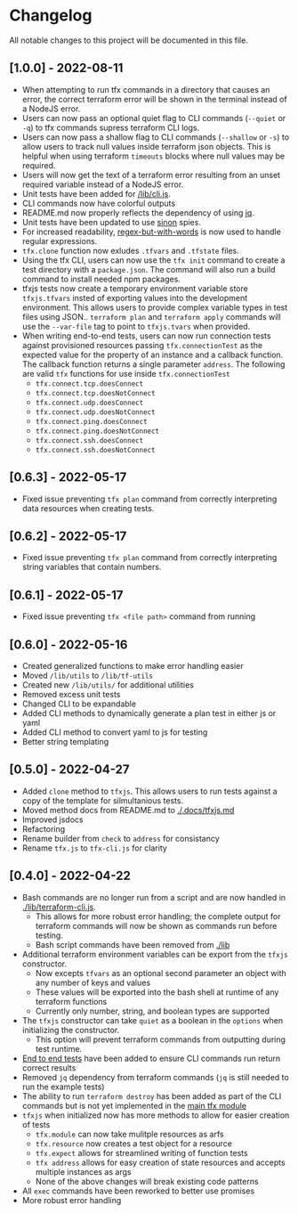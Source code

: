 # Changelog

All notable changes to this project will be documented in this file.

## [1.0.0] - 2022-08-11

- When attempting to run tfx commands in a directory that causes an error, the correct terraform error will be shown in the terminal instead of a NodeJS error.
- Users can now pass an optional quiet flag to CLI commands (`--quiet` or `-q`) to tfx commands supress terraform CLI logs.
- Users can now pass a shallow flag to CLI commands (`--shallow` or `-s`) to allow users to track null values inside terraform json objects. This is helpful when using terraform `timeouts` blocks where null values may be required.
- Users will now get the text of a terraform error resulting from an unset required variable instead of a NodeJS error.
- Unit tests have been added for [/lib/cli.js](./lib/cli.js).
- CLI commands now have colorful outputs
- README.md now properly reflects the dependency of using [jq](https://stedolan.github.io/jq/download/).
- Unit tests have been updated to use [sinon](https://sinonjs.org/) spies.
- For increased readability, [regex-but-with-words](https://www.npmjs.com/package/regex-but-with-words) is now used to handle regular expressions.
- `tfx.clone` function now exludes `.tfvars` and `.tfstate` files.
- Using the tfx CLI, users can now use the `tfx init` command to create a test directory with a `package.json`. The command will also run a build command to install needed npm packages.
- tfxjs tests now create a temporary environment variable store `tfxjs.tfvars` insted of exporting values into the development environment. This allows users to provide complex variable types in test files using JSON.. `terraform plan` and `terraform apply` commands will use the `--var-file` tag to point to `tfxjs.tvars` when provided.
- When writing end-to-end tests, users can now run connection tests against provisioned resources passing `tfx.connectionTest` as the expected value for the property of an instance and a callback function. The callback function returns a single parameter `address`. The following are valid `tfx` functions for use inside `tfx.connectionTest`
    - `tfx.connect.tcp.doesConnect`
    - `tfx.connect.tcp.doesNotConnect`
    - `tfx.connect.udp.doesConnect`
    - `tfx.connect.udp.doesNotConnect`
    - `tfx.connect.ping.doesConnect`
    - `tfx.connect.ping.doesNotConnect`
    - `tfx.connect.ssh.doesConnect`
    - `tfx.connect.ssh.doesNotConnect`

## [0.6.3] - 2022-05-17

- Fixed issue preventing `tfx plan` command from correctly interpreting data resources when creating tests.

## [0.6.2] - 2022-05-17

- Fixed issue preventing `tfx plan` command from correctly interpreting string variables that contain numbers.

## [0.6.1] - 2022-05-17

- Fixed issue preventing `tfx <file path>` command from running

## [0.6.0] - 2022-05-16

- Created generalized functions to make error handling easier
- Moved `/lib/utils` to `/lib/tf-utils`
- Created new `/lib/utils/` for additional utilities
- Removed excess unit tests
- Changed CLI to be expandable
- Added CLI methods to dynamically generate a plan test in either js or yaml
- Added CLI method to convert yaml to js for testing
- Better string templating

## [0.5.0] - 2022-04-27

- Added `clone` method to `tfxjs`. This allows users to run tests against a copy of the template for silmultanious tests.
- Moved method docs from README.md to [./.docs/tfxjs.md](./.docs/tfxjs.md)
- Improved jsdocs
- Refactoring
- Rename builder from `check` to `address` for consistancy
- Rename `tfx.js` to `tfx-cli.js` for clarity

## [0.4.0] - 2022-04-22

- Bash commands are no longer run from a script and are now handled in [./lib/terraform-cli.js](./lib/terraform-cli.js).
    - This allows for more robust error handling; the complete output for terraform commands will now be shown as commands run before testing.
    - Bash script commands have been removed from [./lib](./lib)
- Additional terraform environment variables can be export from the `tfxjs` constructor.
    - Now excepts `tfvars` as an optional second parameter an object with any number of keys and values
    - These values will be exported into the bash shell at runtime of any terraform functions
    - Currently only number, string, and boolean types are supported
- The `tfxjs` constructor can take `quiet` as a boolean in the `options` when initializing the constructor. 
    - This option will prevent terraform commands from outputting during test runtime.
- [End to end tests](./e2e-tests/) have been added to ensure CLI commands run return correct results
- Removed `jq` dependency from terraform commands (`jq` is still needed to run the example tests)
- The ability to run `terraform destroy` has been added as part of the CLI commands but is not yet implemented in the [main tfx module](./lib/index.js)
- `tfxjs` when initialized now has more methods to allow for easier creation of tests
    - `tfx.module` can now take mulitple resources as arfs
    - `tfx.resource` now creates a test object for a resource
    - `tfx.expect` allows for streamlined writing of function tests
    - `tfx address` allows for easy creation of state resources and accepts multiple instances as args
    - None of the above changes will break existing code patterns
- All `exec` commands have been reworked to better use promises
- More robust error handling
